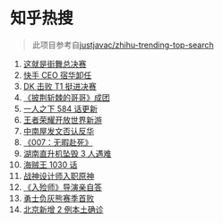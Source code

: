 # 知乎热搜

> 此项目参考自[justjavac/zhihu-trending-top-search](https://github.com/justjavac/zhihu-trending-top-search/blob/main/utils.ts)

<!-- BEGIN -->
  <!-- 最后更新时间:Sun Oct 31 2021 04:13:51 GMT+0000 (Coordinated Universal Time) -->
  1. [这就是街舞总决赛](https://www.zhihu.com/search?q=这就是街舞)
1. [快手 CEO 宿华卸任](https://www.zhihu.com/search?q=快手)
1. [DK 击败 T1 挺进决赛](https://www.zhihu.com/search?q=DK)
1. [《披荆斩棘的哥哥》成团](https://www.zhihu.com/search?q=披荆斩棘的哥哥)
1. [一人之下 584 话更新](https://www.zhihu.com/search?q=一人之下)
1. [王者荣耀开放世界新游](https://www.zhihu.com/search?q=王者荣耀世界)
1. [中南屋发文否认反华](https://www.zhihu.com/search?q=中南屋)
1. [《007：无暇赴死》](https://www.zhihu.com/search?q=007)
1. [湖南直升机坠毁 3 人遇难](https://www.zhihu.com/search?q=湖南直升机)
1. [海贼王 1030 话](https://www.zhihu.com/search?q=海贼王)
1. [战神设计师入职原神](https://www.zhihu.com/search?q=原神)
1. [《入殓师》导演亲自答](https://www.zhihu.com/search?q=入殓师)
1. [勇士负灰熊赛季首败](https://www.zhihu.com/search?q=勇士)
1. [北京新增 2 例本土确诊](https://www.zhihu.com/search?q=北京疫情)
  <!-- END -->